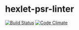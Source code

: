 # hexlet-psr-linter

[![Build Status](https://travis-ci.org/jougene/hexlet-psr-linter.svg?branch=master)](https://travis-ci.org/jougene/hexlet-psr-linter)
[![Code Climate](https://codeclimate.com/github/github/jougene/hexlet-psr-linter/badges/gpa.svg)](https://codeclimate.com/github/jougene/hexlet-psr-linter)
